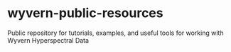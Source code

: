 # wyvern-public-resources
Public repository for tutorials, examples, and useful tools for working with Wyvern Hyperspectral Data
